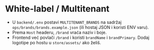 # White-label / Multitenant
- U `backend/.env` postavi `MULTITENANT_BRANDS` na sadržaj `ops/brands/brands.example.json` (ili hostaj JSON i koristi ENV varu).
- Prema `Host` headeru, `/brand` vraća naziv i boje.
- Frontend već povlači `/brand` i koristi `brandName` i `brandPrimary`. Dodaj logotipe po hostu u `store/assets/` ako želiš.
